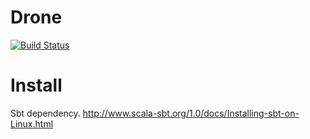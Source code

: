 # Drone
[![Build Status](https://travis-ci.org/capedrero/drone.svg?branch=master)](https://travis-ci.org/capedrero/drone)

Install
============
Sbt dependency.
http://www.scala-sbt.org/1.0/docs/Installing-sbt-on-Linux.html
